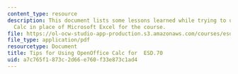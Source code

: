 ```yaml
---
content_type: resource
description: This document lists some lessons learned while trying to use OpenOffice
  Calc in place of Microsoft Excel for the course.
file: https://ol-ocw-studio-app-production.s3.amazonaws.com/courses/esd-70j-engineering-economy-module-fall-2009/a7c765f1873c2d66e760f33e873c1ad4_MITESD_70Jf09_res01_open_office.pdf
file_type: application/pdf
resourcetype: Document
title: Tips for Using OpenOffice Calc for  ESD.70
uid: a7c765f1-873c-2d66-e760-f33e873c1ad4
---
```

